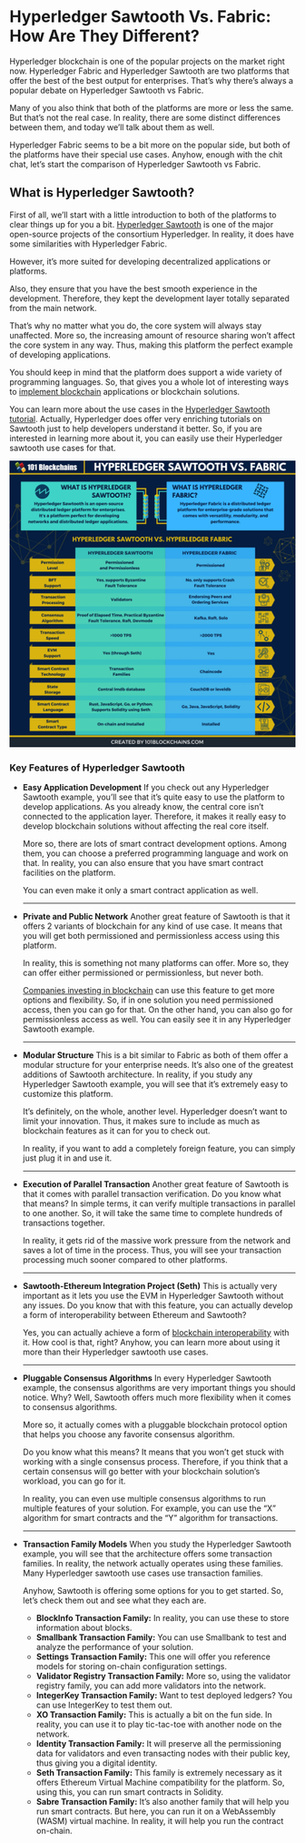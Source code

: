 # Hyperledger Sawtooth Vs. Fabric: How Are They Different?

Hyperledger blockchain is one of the popular projects on the market right now. Hyperledger Fabric and Hyperledger Sawtooth are two platforms that offer the best of the best output for enterprises. That’s why there’s always a popular debate on Hyperledger Sawtooth vs Fabric.

Many of you also think that both of the platforms are more or less the same. But that’s not the real case. In reality, there are some distinct differences between them, and today we’ll talk about them as well.

Hyperledger Fabric seems to be a bit more on the popular side, but both of the platforms have their special use cases. Anyhow, enough with the chit chat, let’s start the comparison of Hyperledger Sawtooth vs Fabric.

## What is Hyperledger Sawtooth?

First of all, we’ll start with a little introduction to both of the platforms to clear things up for you a bit. <a href="https://101blockchains.com/hyperledger-sawtooth/">Hyperledger Sawtooth</a> is one of the major open-source projects of the consortium Hyperledger. In reality, it does have some similarities with Hyperledger Fabric.

However, it’s more suited for developing decentralized applications or platforms.

Also, they ensure that you have the best smooth experience in the development. Therefore, they kept the development layer totally separated from the main network.

That’s why no matter what you do, the core system will always stay unaffected. More so, the increasing amount of resource sharing won’t affect the core system in any way. Thus, making this platform the perfect example of developing applications.

You should keep in mind that the platform does support a wide variety of programming languages. So, that gives you a whole lot of interesting ways to <a href="https://101blockchains.com/implement-blockchain/">implement blockchain</a> applications or blockchain solutions.

You can learn more about the use cases in the <a href="https://101blockchains.com/hyperledger-sawtooth-tutorial/">Hyperledger Sawtooth tutorial</a>. Actually, Hyperledger does offer very enriching tutorials on Sawtooth just to help developers understand it better. So, if you are interested in learning more about it, you can easily use their Hyperledger sawtooth use cases for that.

![](./sawtooth-vs-fabric.webp)

### Key Features of Hyperledger Sawtooth

- **Easy Application Development**
  If you check out any Hyperledger Sawtooth example, you’ll see that it’s quite easy to use the platform to develop applications. As you already know, the central core isn’t connected to the application layer. Therefore, it makes it really easy to develop blockchain solutions without affecting the real core itself.

  More so, there are lots of smart contract development options. Among them, you can choose a preferred programming language and work on that. In reality, you can also ensure that you have smart contract facilities on the platform.

  You can even make it only a smart contract application as well.

  ***

- **Private and Public Network**
  Another great feature of Sawtooth is that it offers 2 variants of blockchain for any kind of use case. It means that you will get both permissioned and permissionless access using this platform.

  In reality, this is something not many platforms can offer. More so, they can offer either permissioned or permissionless, but never both.

  <a href="https://101blockchains.com/companies-investing-in-blockchain/">Companies investing in blockchain</a> can use this feature to get more options and flexibility. So, if in one solution you need permissioned access, then you can go for that. On the other hand, you can also go for permissionless access as well. You can easily see it in any Hyperledger Sawtooth example.

  ***

- **Modular Structure**
  This is a bit similar to Fabric as both of them offer a modular structure for your enterprise needs. It’s also one of the greatest additions of Sawtooth architecture. In reality, if you study any Hyperledger Sawtooth example, you will see that it’s extremely easy to customize this platform.

  It’s definitely, on the whole, another level. Hyperledger doesn’t want to limit your innovation. Thus, it makes sure to include as much as blockchain features as it can for you to check out.

  In reality, if you want to add a completely foreign feature, you can simply just plug it in and use it.

  ***

- **Execution of Parallel Transaction**
  Another great feature of Sawtooth is that it comes with parallel transaction verification. Do you know what that means? In simple terms, it can verify multiple transactions in parallel to one another. So, it will take the same time to complete hundreds of transactions together.

  In reality, it gets rid of the massive work pressure from the network and saves a lot of time in the process. Thus, you will see your transaction processing much sooner compared to other platforms.

  ***

- **Sawtooth-Ethereum Integration Project (Seth)**
  This is actually very important as it lets you use the EVM in Hyperledger Sawtooth without any issues. Do you know that with this feature, you can actually develop a form of interoperability between Ethereum and Sawtooth?

  Yes, you can actually achieve a form of <a href="https://101blockchains.com/blockchain-interoperability/">blockchain interoperability</a> with it. How cool is that, right? Anyhow, you can learn more about using it more than their Hyperledger sawtooth use cases.

  ***

- **Pluggable Consensus Algorithms**
  In every Hyperledger Sawtooth example, the consensus algorithms are very important things you should notice. Why? Well, Sawtooth offers much more flexibility when it comes to consensus algorithms.

  More so, it actually comes with a pluggable blockchain protocol option that helps you choose any favorite consensus algorithm.

  Do you know what this means? It means that you won’t get stuck with working with a single consensus process. Therefore, if you think that a certain consensus will go better with your blockchain solution’s workload, you can go for it.

  In reality, you can even use multiple consensus algorithms to run multiple features of your solution. For example, you can use the “X” algorithm for smart contracts and the “Y” algorithm for transactions.

  ***

- **Transaction Family Models**
  When you study the Hyperledger Sawtooth example, you will see that the architecture offers some transaction families. In reality, the network actually operates using these families. Many Hyperledger sawtooth use cases use transaction families.

  Anyhow, Sawtooth is offering some options for you to get started. So, let’s check them out and see what they each are.

  - **BlockInfo Transaction Family:** In reality, you can use these to store information about blocks.
  - **Smallbank Transaction Family:** You can use Smallbank to test and analyze the performance of your solution.
  - **Settings Transaction Family:** This one will offer you reference models for storing on-chain configuration settings.
  - **Validator Registry Transaction Family:** More so, using the validator registry family, you can add more validators into the network.
  - **IntegerKey Transaction Family:** Want to test deployed ledgers? You can use IntegerKey to test them out.
  - **XO Transaction Family:** This is actually a bit on the fun side. In reality, you can use it to play tic-tac-toe with another node on the network.
  - **Identity Transaction Family:** It will preserve all the permissioning data for validators and even transacting nodes with their public key, thus giving you a digital identity.
  - **Seth Transaction Family:** This family is extremely necessary as it offers Ethereum Virtual Machine compatibility for the platform. So, using this, you can run smart contracts in Solidity.
  - **Sabre Transaction Family:** It’s also another family that will help you run smart contracts. But here, you can run it on a WebAssembly (WASM) virtual machine. In reality, it will help you run the contract on-chain.
